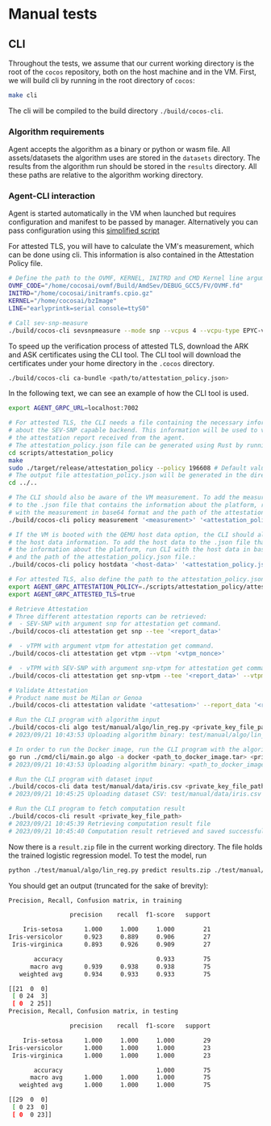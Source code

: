 # Manual tests

## CLI

Throughout the tests, we assume that our current working directory is the root of the `cocos` repository, both on the host machine and in the VM.
First, we will build cli by running in the root directory of `cocos`:
```bash
make cli
```

The cli will be compiled to the build directory `./build/cocos-cli`.

### Algorithm requirements

Agent accepts the algorithm as a binary or python or wasm file.
All assets/datasets the algorithm uses are stored in the `datasets` directory. The results from the algorithm run should be stored in the `results` directory. All these paths are relative to the algorithm working directory.

### Agent-CLI interaction

Agent is started automatically in the VM when launched but requires configuration and manifest to be passed by manager. Alternatively you can pass configuration using this [simplified script](./agent-config/main.go)

For attested TLS, you will have to calculate the VM's measurement, which can be done using cli. This information is also contained in the Attestation Policy file.

```bash
# Define the path to the OVMF, KERNEL, INITRD and CMD Kernel line arguments.
OVMF_CODE="/home/cocosai/ovmf/Build/AmdSev/DEBUG_GCC5/FV/OVMF.fd"
INITRD="/home/cocosai/initramfs.cpio.gz"
KERNEL="/home/cocosai/bzImage"
LINE="earlyprintk=serial console=ttyS0"

# Call sev-snp-measure
./build/cocos-cli sevsnpmeasure --mode snp --vcpus 4 --vcpu-type EPYC-v4 --ovmf $OVMF_CODE --kernel $KERNEL --initrd $INITRD --append "$LINE"
```

To speed up the verification process of attested TLS, download the ARK and ASK certificates using the CLI tool. The CLI tool will download the certificates under your home directory in the `.cocos` directory.
```bash
./build/cocos-cli ca-bundle <path/to/attestation_policy.json>
```

In the following text, we can see an example of how the CLI tool is used.
```bash
export AGENT_GRPC_URL=localhost:7002

# For attested TLS, the CLI needs a file containing the necessary information 
# about the SEV-SNP capable backend. This information will be used to verify 
# the attestation report received from the agent.
# The attestation_policy.json file can be generated using Rust by running:
cd scripts/attestation_policy
make
sudo ./target/release/attestation_policy --policy 196608 # Default value of the policy should be 196608
# The output file attestation_policy.json will be generated in the directory from which the executable has been called.
cd ../..

# The CLI should also be aware of the VM measurement. To add the measurement 
# to the .json file that contains the information about the platform, run CLI 
# with the measurement in base64 format and the path of the attestation_policy.json file.:
./build/cocos-cli policy measurement '<measurement>' '<attestation_policy.json>'

# If the VM is booted with the QEMU host data option, the CLI should also know 
# the host data information. To add the host data to the .json file that contains 
# the information about the platform, run CLI with the host data in base64 format 
# and the path of the attestation_policy.json file.:
./build/cocos-cli policy hostdata '<host-data>' '<attestation_policy.json>'

# For attested TLS, also define the path to the attestation_policy.json that contains reference values for the fields of the attestation report
export AGENT_GRPC_ATTESTATION_POLICY=./scripts/attestation_policy/attestation_policy.json
export AGENT_GRPC_ATTESTED_TLS=true

# Retrieve Attestation
# Three different attestation reports can be retrieved:
#  - SEV-SNP with argument snp for attestation get command.
./build/cocos-cli attestation get snp --tee '<report_data>'

#  - vTPM with argument vtpm for attestation get command.
./build/cocos-cli attestation get vtpm --vtpm '<vtpm_nonce>'

#  - vTPM with SEV-SNP with argument snp-vtpm for attestation get command.
./build/cocos-cli attestation get snp-vtpm --tee '<report_data>' --vtpm '<vtpm_nonce>'

# Validate Attestation
# Product name must be Milan or Genoa
./build/cocos-cli attestation validate '<attesation>' --report_data '<report_data>' --product <product_name>

# Run the CLI program with algorithm input
./build/cocos-cli algo test/manual/algo/lin_reg.py <private_key_file_path> -a python -r test/manual/algo/requirements.py
# 2023/09/21 10:43:53 Uploading algorithm binary: test/manual/algo/lin_reg.bin

# In order to run the Docker image, run the CLI program with the algorithm docker option
go run ./cmd/cli/main.go algo -a docker <path_to_docker_image.tar> <private_key_file_path>
# 2023/09/21 10:43:53 Uploading algorithm binary: <path_to_docker_image.tar>

# Run the CLI program with dataset input
./build/cocos-cli data test/manual/data/iris.csv <private_key_file_path>
# 2023/09/21 10:45:25 Uploading dataset CSV: test/manual/data/iris.csv

# Run the CLI program to fetch computation result
./build/cocos-cli result <private_key_file_path>
# 2023/09/21 10:45:39 Retrieving computation result file
# 2023/09/21 10:45:40 Computation result retrieved and saved successfully!
```

Now there is a `result.zip` file in the current working directory. The file holds the trained logistic regression model. To test the model, run

```sh
python ./test/manual/algo/lin_reg.py predict results.zip ./test/manual/data
```

You should get an output (truncated for the sake of brevity):

```sh
Precision, Recall, Confusion matrix, in training

                 precision    recall  f1-score   support

    Iris-setosa      1.000     1.000     1.000        21
Iris-versicolor      0.923     0.889     0.906        27
 Iris-virginica      0.893     0.926     0.909        27

       accuracy                          0.933        75
      macro avg      0.939     0.938     0.938        75
   weighted avg      0.934     0.933     0.933        75

[[21  0  0]
 [ 0 24  3]
 [ 0  2 25]]
Precision, Recall, Confusion matrix, in testing

                 precision    recall  f1-score   support

    Iris-setosa      1.000     1.000     1.000        29
Iris-versicolor      1.000     1.000     1.000        23
 Iris-virginica      1.000     1.000     1.000        23

       accuracy                          1.000        75
      macro avg      1.000     1.000     1.000        75
   weighted avg      1.000     1.000     1.000        75

[[29  0  0]
 [ 0 23  0]
 [ 0  0 23]]
```

